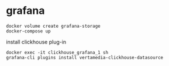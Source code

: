 # grafana

```
docker volume create grafana-storage
docker-compose up
```

install clickhouse plug-in

```
docker exec -it clickhouse_grafana_1 sh
grafana-cli plugins install vertamedia-clickhouse-datasource
```